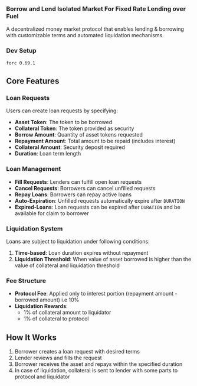 ### Borrow and Lend Isolated Market For Fixed Rate Lending over Fuel

A decentralized money market protocol that enables lending & borrowing with customizable terms and automated liquidation mechanisms.

### Dev Setup

```
forc 0.69.1
```

## Core Features

### Loan Requests

Users can create loan requests by specifying:

- **Asset Token**: The token to be borrowed
- **Collateral Token**: The token provided as security
- **Borrow Amount**: Quantity of asset tokens requested
- **Repayment Amount**: Total amount to be repaid (includes interest)
- **Collateral Amount**: Security deposit required
- **Duration**: Loan term length

### Loan Management

- **Fill Requests**: Lenders can fulfill open loan requests
- **Cancel Requests**: Borrowers can cancel unfilled requests
- **Repay Loans**: Borrowers can repay active loans
- **Auto-Expiration**: Unfilled requests automatically expire after `DURATION`
- **Expired-Loans**: Loan requests can be expired after `DURATION` and be available for claim to borrower

### Liquidation System

Loans are subject to liquidation under following conditions:

1. **Time-based**: Loan duration expires without repayment
2. **Liquidation Threshold**: When value of asset borrowed is higher than the value of collateral and liquidation threshold

### Fee Structure

- **Protocol Fee**: Applied only to interest portion (repayment amount - borrowed amount) i.e 10%
- **Liquidation Rewards**:
  - 1% of collateral amount to liquidator
  - 1% of collateral to protocol

## How It Works

1. Borrower creates a loan request with desired terms
2. Lender reviews and fills the request
3. Borrower receives the asset and repays within the specified duration
4. In case of liquidation, collateral is sent to lender with some parts to protocol and liquidator
